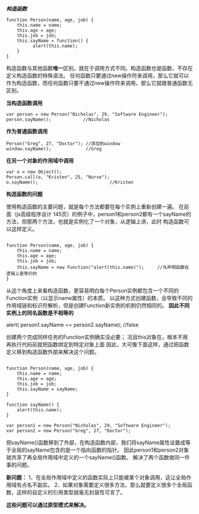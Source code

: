 **_构造函数_**

```
function Person(name, age, job) {
    this.name = name;
    this.age = age;
    this.job = job;
    this.sayName = function() {
          alert(this.name);
    }
}
```
构造函数与其他函数**唯一**区别，就在于调用方式不同。构造函数也是函数，不存在定义构造函数的特殊语法。
任何函数只要通过new操作符来调用，那么它就可以作为构造函数，而任何函数只要不通过new操作符来调用，那么它就跟普通函数无区别。


**当构造函数调用**

```
var person = new Person("Nicholas", 29, "Software Engineer");
person.sayName();            //Nicholas

```

**作为普通函数调用**

```
Person("Greg", 27, "Doctor"); //添加到window
window.sayName();             //Greg

```

**在另一个对象的作用域中调用**
```
var o = new Object();
Person.call(o, "Kristen", 25, "Nurse");
o.sayName();                           //Kristen

```
**构造函数的问题**

使用构造函数的主要问题，就是每个方法都要在每个实例上重新创建一遍。
在前面（js高级程序设计 145页）的例子中，person1和person2都有一个sayName的方法，但那两个方法，也就是实例化了一个对象，从逻辑上讲，此时
构造函数可以这样定义。

```

function Person(name, age, job) {
    this.name = name;
    this.age = age;
    this.job = job;
    this.sayName = new Function("alert(this.name)");     //与声明函数在逻辑上是等价的
}

```

从这个角度上来看构造函数，更容易明白每个Person实例都包含一个不同的Function实例（以显示name属性）的本质。
以这种方式创建函数，会导致不同的作用域链和标识符解析，但是创建Function新实例的机制仍然相同的。
**因此不同实例上的同名函数是不相等的**

alert( person1.sayName == person2.sayName);          //false

创建两个完成同样任务的Function实例确实没必要； 况且this对象在，根本不用再执行代码前就把函数绑定到特定对象上面
因此，大可像下面这样，通过把函数定义移到构造函数外部来解决这个问题。

```

function Person(name, age, job) {
    this.name = name;
    this.age = age;
    this.job = job;
    this.sayName = sayName; 
}

function sayName() {    
    alert(this.name);
}

var person1 = new Person("Nicholas", 29, "Software Engineer");
var person2 = new Person("Greg", 27, "Doctor");

```

把sayName()函数移到了外部，在构造函数内部，我们将sayName属性设置成等于全局的sayName包含的是一个指向函数的指针。
因此person1和person2对象就共享了再全局作用域中定义的一个sayName()函数。
解决了两个函数做同一件事的问题。


**新问题：**
1、在全局作用域中定义的函数实际上只能被某个对象调用，这让全局作用域有点名不副实。
2、如果对象需要定义很多方法，那么就要定义很多个全局函数，这样的自定义的引用类型就毫无封装性可言了。

**这些问题可以通过原型模式来解决。**


